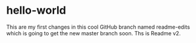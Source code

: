 # hello-world
This are my first changes in this cool GitHub branch named readme-edits which is going to get the new master branch soon.
 Ths is Readme v2.
